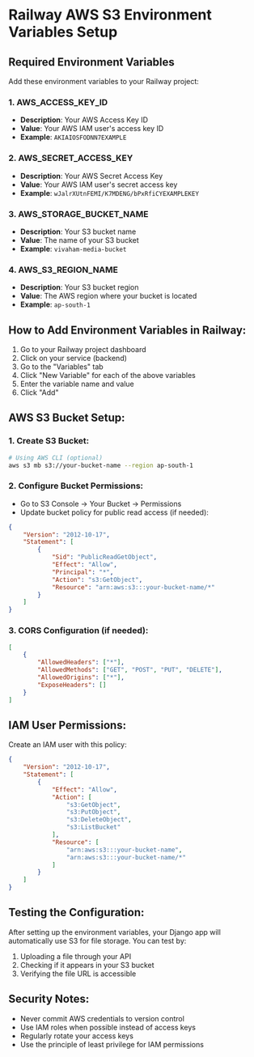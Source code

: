 # Railway AWS S3 Environment Variables Setup

## Required Environment Variables

Add these environment variables to your Railway project:

### 1. AWS_ACCESS_KEY_ID
- **Description**: Your AWS Access Key ID
- **Value**: Your AWS IAM user's access key ID
- **Example**: `AKIAIOSFODNN7EXAMPLE`

### 2. AWS_SECRET_ACCESS_KEY
- **Description**: Your AWS Secret Access Key
- **Value**: Your AWS IAM user's secret access key
- **Example**: `wJalrXUtnFEMI/K7MDENG/bPxRfiCYEXAMPLEKEY`

### 3. AWS_STORAGE_BUCKET_NAME
- **Description**: Your S3 bucket name
- **Value**: The name of your S3 bucket
- **Example**: `vivaham-media-bucket`

### 4. AWS_S3_REGION_NAME
- **Description**: Your S3 bucket region
- **Value**: The AWS region where your bucket is located
- **Example**: `ap-south-1`

## How to Add Environment Variables in Railway:

1. Go to your Railway project dashboard
2. Click on your service (backend)
3. Go to the "Variables" tab
4. Click "New Variable" for each of the above variables
5. Enter the variable name and value
6. Click "Add"

## AWS S3 Bucket Setup:

### 1. Create S3 Bucket:
```bash
# Using AWS CLI (optional)
aws s3 mb s3://your-bucket-name --region ap-south-1
```

### 2. Configure Bucket Permissions:
- Go to S3 Console → Your Bucket → Permissions
- Update bucket policy for public read access (if needed):

```json
{
    "Version": "2012-10-17",
    "Statement": [
        {
            "Sid": "PublicReadGetObject",
            "Effect": "Allow",
            "Principal": "*",
            "Action": "s3:GetObject",
            "Resource": "arn:aws:s3:::your-bucket-name/*"
        }
    ]
}
```

### 3. CORS Configuration (if needed):
```json
[
    {
        "AllowedHeaders": ["*"],
        "AllowedMethods": ["GET", "POST", "PUT", "DELETE"],
        "AllowedOrigins": ["*"],
        "ExposeHeaders": []
    }
]
```

## IAM User Permissions:

Create an IAM user with this policy:

```json
{
    "Version": "2012-10-17",
    "Statement": [
        {
            "Effect": "Allow",
            "Action": [
                "s3:GetObject",
                "s3:PutObject",
                "s3:DeleteObject",
                "s3:ListBucket"
            ],
            "Resource": [
                "arn:aws:s3:::your-bucket-name",
                "arn:aws:s3:::your-bucket-name/*"
            ]
        }
    ]
}
```

## Testing the Configuration:

After setting up the environment variables, your Django app will automatically use S3 for file storage. You can test by:

1. Uploading a file through your API
2. Checking if it appears in your S3 bucket
3. Verifying the file URL is accessible

## Security Notes:

- Never commit AWS credentials to version control
- Use IAM roles when possible instead of access keys
- Regularly rotate your access keys
- Use the principle of least privilege for IAM permissions 
